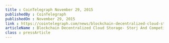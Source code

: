 ```yaml
---
title : CoinTelegraph November 29, 2015
publishedBy : CoinTelegraph
publishedOn : November 29, 2015
link : https://cointelegraph.com/news/blockchain-decentralized-cloud-storage-storj-and-competitors
articleName : Blockchain Decentralized Cloud Storage- Storj And Competitors
class : pressArticle
---
```

